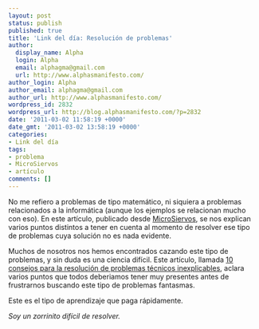 ```yaml
---
layout: post
status: publish
published: true
title: 'Link del día: Resolución de problemas'
author:
  display_name: Alpha
  login: Alpha
  email: alphagma@gmail.com
  url: http://www.alphasmanifesto.com/
author_login: Alpha
author_email: alphagma@gmail.com
author_url: http://www.alphasmanifesto.com/
wordpress_id: 2832
wordpress_url: http://blog.alphasmanifesto.com/?p=2832
date: '2011-03-02 11:58:19 +0000'
date_gmt: '2011-03-02 13:58:19 +0000'
categories:
- Link del día
tags:
- problema
- MicroSiervos
- artículo
comments: []
---
```


No me refiero a problemas de tipo matemático, ni siquiera a problemas relacionados a la informática (aunque los ejemplos se relacionan mucho con eso). En este artículo, publicado desde [MicroSiervos](http://www.microsiervos.com/archivo/ordenadores/pero-si-yo-no-he-tocado-nada.html), se nos explican varios puntos distintos a tener en cuenta al momento de resolver ese tipo de problemas cuya solución no es nada evidente.

Muchos de nosotros nos hemos encontrados cazando este tipo de problemas, y sin duda es una ciencia difícil. Este artículo, llamada [10 consejos para la resolución de problemas técnicos inexplicables](http://manuelpereiragonzalez.blogspot.com/2010/10/10-consejos-para-la-resolucion-de.html), aclara varios puntos que todos deberiamos tener muy presentes antes de frustrarnos buscando este tipo de problemas fantasmas.

Este es el tipo de aprendizaje que paga rápidamente.

_Soy un zorrinito difícil de resolver._
